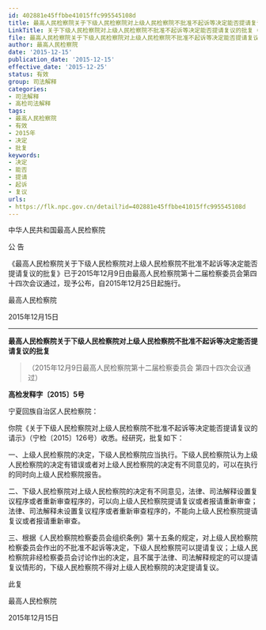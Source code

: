 ```yaml
---
id: 402881e45ffbbe41015ffc995545108d
title: 最高人民检察院关于下级人民检察院对上级人民检察院不批准不起诉等决定能否提请复议的批复
LinkTitle: 关于下级人民检察院对上级人民检察院不批准不起诉等决定能否提请复议的批复（2015）
file: 最高人民检察院关于下级人民检察院对上级人民检察院不批准不起诉等决定能否提请复议的批复_20151215_402881e45ffbbe41015ffc995545108d.docx
author: 最高人民检察院
date: '2015-12-15'
publication_date: '2015-12-15'
effective_date: '2015-12-25'
status: 有效
group: 司法解释
categories:
- 司法解释
- 高检司法解释
tags:
- 最高人民检察院
- 有效
- 2015年
- 决定
- 批复
keywords:
- 决定
- 能否
- 提请
- 起诉
- 复议
urls:
- https://flk.npc.gov.cn/detail?id=402881e45ffbbe41015ffc995545108d
---
```


中华人民共和国最高人民检察院

公 告

《最高人民检察院关于下级人民检察院对上级人民检察院不批准不起诉等决定能否提请复议的批复》已于2015年12月9日由最高人民检察院第十二届检察委员会第四十四次会议通过，现予公布，自2015年12月25日起施行。

最高人民检察院

2015年12月15日

---

**最高人民检察院关于下级人民检察院对上级人民检察院不批准不起诉等决定能否提请复议的批复**

> （2015年12月9日最高人民检察院第十二届检察委员会
> 第四十四次会议通过）

**高检发释字〔2015〕5号**

宁夏回族自治区人民检察院：

你院《关于下级人民检察院对上级人民检察院不批准不起诉等决定能否提请复议的请示》（宁检〔2015〕126号）收悉。经研究，批复如下：

一、上级人民检察院的决定，下级人民检察院应当执行。下级人民检察院认为上级人民检察院的决定有错误或者对上级人民检察院的决定有不同意见的，可以在执行的同时向上级人民检察院报告。

二、下级人民检察院对上级人民检察院的决定有不同意见，法律、司法解释设置复议程序或者重新审查程序的，可以向上级人民检察院提请复议或者报请重新审查；法律、司法解释未设置复议程序或者重新审查程序的，不能向上级人民检察院提请复议或者报请重新审查。

三、根据《人民检察院检察委员会组织条例》第十五条的规定，对上级人民检察院检察委员会作出的不批准不起诉等决定，下级人民检察院可以提请复议；上级人民检察院非经检察委员会讨论作出的决定，且不属于法律、司法解释规定的可以提请复议情形的，下级人民检察院不得对上级人民检察院的决定提请复议。

此复

最高人民检察院

2015年12月15日
